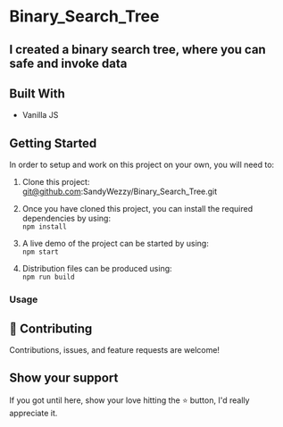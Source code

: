 # Binary_Search_Tree

## I created a binary search tree, where you can safe and invoke data

## Built With

- Vanilla JS

## Getting Started

In order to setup and work on this project on your own, you will need to:

1. Clone this project:  
    git@github.com:SandyWezzy/Binary_Search_Tree.git

2. Once you have cloned this project, you can install the required dependencies by using:  
   `npm install`

3. A live demo of the project can be started by using:  
   `npm start`

4. Distribution files can be produced using:  
   `npm run build`

### Usage

## 🤝 Contributing

Contributions, issues, and feature requests are welcome!

## Show your support

If you got until here, show your love hitting the ⭐️ button, I'd really appreciate it.

